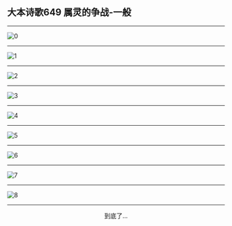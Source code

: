 
## 大本诗歌649 属灵的争战-一般
        
<div id="aplayer0"></div>

---

<img alt="0" data-original="/data/d0648/0.png">

---

<img alt="1" data-original="/data/d0648/1.png">

---

<img alt="2" data-original="/data/d0648/2.png">

---

<img alt="3" data-original="/data/d0648/3.png">

---

<img alt="4" data-original="/data/d0648/4.png">

---

<img alt="5" data-original="/data/d0648/5.png">

---

<img alt="6" data-original="/data/d0648/6.png">

---

<img alt="7" data-original="/data/d0648/7.png">

---

<img alt="8" data-original="/data/d0648/8.png">

---

<p style="text-align: center">到底了...</p>

<script src="/js/dist-view.js"></script>

<script>
MAIN.id = 'd0648';
        
const ap0 = new APlayer({
    container: document.getElementById('aplayer0'),
    volume: 1,
    loop: 'none',
    preload: 'none',
    audio: [{
        name: '大本诗歌649.mp3',
        artist: '大本诗歌',
        url: 'https://res.wx.qq.com/voice/getvoice?mediaid=MzI0NTk3MDM5M18yMjQ3NDk1ODYz',
        cover: '/favicon'
    }]
});
</script>

